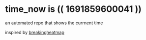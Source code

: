 # time_now is (( 1691859600041 ))

an automated repo that shows the currnent time

inspired by [breakingheatmap](https://github.com/breakingheatmap/breakingheatmap)
